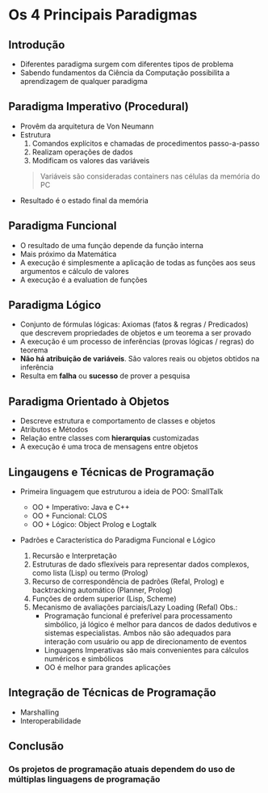 # Os 4 Principais Paradigmas
## Introdução
- Diferentes paradigma surgem com diferentes tipos de problema
- Sabendo fundamentos da Ciência da Computação possibilita a aprendizagem de qualquer paradigma

## Paradigma Imperativo (Procedural)
- Provêm da arquitetura de Von Neumann
- Estrutura
    1. Comandos explícitos e chamadas de procedimentos passo-a-passo
    2. Realizam operações de dados
    3. Modificam os valores das variáveis
    > Variáveis são consideradas containers nas células da memória do PC
- Resultado é o estado final da memória

## Paradigma Funcional
- O resultado de uma função depende da função interna
- Mais próximo da Matemática
- A execução é simplesmente a aplicação de todas as funções aos seus argumentos e cálculo de valores
- A execução é a evaluation de funções

## Paradigma Lógico
- Conjunto de fórmulas lógicas: Axiomas (fatos & regras / Predicados) que descrevem propriedades de objetos e um teorema a ser provado
- A execução é um processo de inferências (provas lógicas / regras) do teorema
- **Não há atribuição de variáveis**. São valores reais ou objetos obtidos na inferência
- Resulta em **falha** ou **sucesso** de prover a pesquisa

## Paradigma Orientado à Objetos
- Descreve estrutura e comportamento de classes e objetos
- Atributos e Métodos
- Relação entre classes com **hierarquias** customizadas
- A execução é uma troca de mensagens entre objetos

## Lingaugens e Técnicas de Programação
- Primeira linguagem que estruturou a ideia de POO: SmallTalk
    - OO + Imperativo: Java e C++
    - OO + Funcional: CLOS
    - OO + Lógico: Object Prolog e Logtalk

- Padrões e Característica do Paradigma Funcional e Lógico
    1. Recursão e Interpretação
    2. Estruturas de dado sflexíveis para representar dados complexos, como lista (Lisp) ou termo (Prolog)
    3. Recurso de correspondência de padrões (Refal, Prolog) e backtracking automático (Planner, Prolog)
    4. Funções de ordem superior (Lisp, Scheme)
    5. Mecanismo de avaliações parciais/Lazy Loading (Refal)
    Obs.:
        - Programação funcional é preferível para processamento simbólico, já lógico é melhor para dancos de dados dedutivos e sistemas especialistas. Ambos não são adequados para interação com usuário ou app de direcionamento de eventos
        - Linguagens Imperativas são mais convenientes para cálculos numéricos e simbólicos
        - OO é melhor para grandes aplicações

## Integração de Técnicas de Programação
- Marshalling
- Interoperabilidade

## Conclusão
### Os projetos de programação atuais dependem do uso de múltiplas linguagens de programação